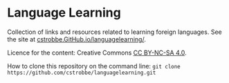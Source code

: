 # Language Learning

Collection of links and resources related to learning foreign languages. 
See the site at 
[cstrobbe.GitHub.io/languagelearning/](http://cstrobbe.github.io/languagelearning/).

Licence for the content: Creative Commons [CC BY-NC-SA 4.0](Licence_CC-BY-NC-SA-4.0).

How to clone this repository on the command line:
    `git clone https://github.com/cstrobbe/languagelearning.git`

